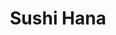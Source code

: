 ---
layout: place
title: "Sushi Hana"
permalink: /washington/vancouver/sushi-hana.html
stateAbbr: WA
stateName: Washington
cityName: Vancouver
seo:
  name: "Sushi Hana"
  type: Restaurant
  links: null
description: "Sushi Hana serves delicious sushi in Vancouver, Washington. Try fresh Japanese dishes for a great dining experience. "
place_id: ChIJL0hIqiGllVQRGbFGh4m8cd4
photos:
  - name: >-
      places/ChIJL0hIqiGllVQRGbFGh4m8cd4/photos/AeeoHcLEQuB4Hv28Ur_b_dtQFiUUcEV1wTJmvQ29677NeSRIWnK4gP5Vej0ujMogXzro7ifzDQ_Ts6zm6F67g8OgEGM2TcBCD_nOUg6NEh3GpvWDskQj7n8phHkLQiaerY1cgh22Kxbq3PUX4oK1k6aB2NA8VGDrCyE6JmSHb8475HwC4dhkxIW3fQSF3e3XyQf8Y0TXLTFwgADdH8gB_zBtzl9y1Br4unLMXVCt-ix1RA4IlE3RnAGWlEbtZd6p4mr5lnIQ6-7iogKytxi7comoH2OOrVKhhajOaqY1tGOQ_deqrpU7FJs5aOcjE3nlen62SBXqoAC_Mt78ygTR9CyRsB1myTRa2kRKHiZ86RHXSB6c6gXQ87EXxRUaK7c_jtPjvjYUVklK59AHluh_X-7zVfFNzVprfoT9W10DyvC1J3sZY_iV
    widthPx: 4032
    heightPx: 3024
    authorAttributions:
      - displayName: Ted Wittman
        uri: https://maps.google.com/maps/contrib/114992486653084221427
        photoUri: >-
          https://lh3.googleusercontent.com/a-/ALV-UjXEI55Wu0SqmKWe4Ulp-1oiyR5JZmpPi0jr8p69IZPqzJoJYrJlrg=s100-p-k-no-mo
    flagContentUri: >-
      https://www.google.com/local/imagery/report/?cb_client=maps_api_places.places_api&image_key=!1e10!2sCIHM0ogKEICAgICEjKKGjgE&hl=en-US
    googleMapsUri: >-
      https://www.google.com/maps/place//data=!3m4!1e2!3m2!1sCIHM0ogKEICAgICEjKKGjgE!2e10!4m2!3m1!1s0x5495a521aa48482f:0xde71bc898746b119
  - name: >-
      places/ChIJL0hIqiGllVQRGbFGh4m8cd4/photos/AeeoHcK4X1fWt1AR4DYK0rk6ibB6OuBBPrP9j1cf3-P_yMgbyS2jfvf0GYYtlYjvo7pnSY0qhXYiCwCsSnAvJrWDFDsVOzVKp68MtKqGGRvTxwRzHsouHthAQY5nrNyD6syBhRpESe41Rc9sgj8BekDrfegyEFuTlUJyG189nYVn-qUbJwW8IqKqxmOSdg2PhbYYsnNWFm9GAw5YYyJZMRvethAsTj4iQtUxUbmGN9Yo_NAd49RwIRIKup28u28z1wwkd-fh75HuqeN3tKIF9wLrwAzhjKHexUOakTvgZOXldHTW6Du65kYa1TkUOgtWQmDWZrucwuQwcPXyO3MLXn6uT4V43YSY5fnSHksQuNQs3ghDP8mgR-DLbFDvNvPhhI59NTetX0xr6tc4Fw4vBVa4fuQhJqrxGH2mw9ZOLZUniIAQ49k
    widthPx: 4032
    heightPx: 1960
    authorAttributions:
      - displayName: Erin Rocks! Erin Walter
        uri: https://maps.google.com/maps/contrib/111233460006027934312
        photoUri: >-
          https://lh3.googleusercontent.com/a-/ALV-UjUvPIbV-qgLJLxh0lv8vvC_e1yDNbALPLKOgyfJrB4eRvM0Mawk2Q=s100-p-k-no-mo
    flagContentUri: >-
      https://www.google.com/local/imagery/report/?cb_client=maps_api_places.places_api&image_key=!1e10!2sCIHM0ogKEICAgIDE_p300gE&hl=en-US
    googleMapsUri: >-
      https://www.google.com/maps/place//data=!3m4!1e2!3m2!1sCIHM0ogKEICAgIDE_p300gE!2e10!4m2!3m1!1s0x5495a521aa48482f:0xde71bc898746b119
  - name: >-
      places/ChIJL0hIqiGllVQRGbFGh4m8cd4/photos/AeeoHcKlG4DncyHbFr4jlNRBVtf9QOQ4K6kWFGr_88PkWPrYtckXVrVGsRksJvidtJYM3t7rmLv44ipeCBv09xtOi2HTekc30aU4_QKF1Wy6vI8dBOmpQqJXEvUWXB3S6FWY2QZJU0ntIjxskdBim3TLlzLRzviXnPZeLrhu98z7Gx1n6EuF2kjvx8laCw53l4YbEx58L5twLEsbmIqIh1lyvg2HpaYCv7kFIJWSCeQ9h_8fy-Fm1MQlYCuoprGeGALDqDp80QSnmqUnxTcNIWk-dkFx6bpgrWOMpOoJaCyYnAVnQmNoMdnBE5MdfEjLheJp9TpnbMzWSjgMlGB9hI9n-8p5pexjsAZbbrpx8onMZXxe2qi4VywA28Ir6KXkqFDxK2Lxa-WPrtmn57Ai7Nplm_FaHTdCP7bBVW33ROpPGYtDEHmdsN2uHcbr62065T8A
    widthPx: 4080
    heightPx: 3072
    authorAttributions:
      - displayName: Marc Thayer
        uri: https://maps.google.com/maps/contrib/112746735518502184463
        photoUri: >-
          https://lh3.googleusercontent.com/a-/ALV-UjU1kUvohgq8Diu1MPIT6bKMGLphHeILN6SGjm1W0CK8c9O4pmyzdA=s100-p-k-no-mo
    flagContentUri: >-
      https://www.google.com/local/imagery/report/?cb_client=maps_api_places.places_api&image_key=!1e10!2sCIABIhAGbwPTJjo9rWfaKrAAABFv&hl=en-US
    googleMapsUri: >-
      https://www.google.com/maps/place//data=!3m4!1e2!3m2!1sCIABIhAGbwPTJjo9rWfaKrAAABFv!2e10!4m2!3m1!1s0x5495a521aa48482f:0xde71bc898746b119
  - name: >-
      places/ChIJL0hIqiGllVQRGbFGh4m8cd4/photos/AeeoHcKqHfmz3MDsfqH6uEN7yG5vgqBJHeP6IFS1typFF6gD-G9fBoT-CMSJ_VJTnPmZ6dJ-NOJlL_Js6jo80wdWEOcL-hQm1yZL04oHyMxM9DBMealJ3EM9EGeAnAOOofk0IPZmnGGyi7E4Y9I57xz6QwQMClhJYRg6hbPAVGPrCReZAzNWh_89O4fp3eUTLgQBuzUyqaMkqsJwIHM_yHGDZXdWDNukl5cwO00rCrfMst2_wANM-vOD931isZ-CYKuC9v3K3qvMudOAm5PGr0Ngg407Sz_fw9VgmoB8gD9_6gck1m9pn6E8AjvFMj9IUN-h5IWEYwZfsGNRjF72skjCOBQF1pZo80MxLUEE4LO_wzK3wXUsrxfU7_V61WPbtzXmgyRWaEdfGffntrVcyGsrszAyD2hKWkNUo9IiT7gSDz5RAw
    widthPx: 4032
    heightPx: 2268
    authorAttributions:
      - displayName: Farmer Having Fun
        uri: https://maps.google.com/maps/contrib/105317862176326460892
        photoUri: >-
          https://lh3.googleusercontent.com/a-/ALV-UjWvPC3fJbD4rGymLwMFz_rrW1TAygQjMLHeEWhhhFfA3JtRM1EXng=s100-p-k-no-mo
    flagContentUri: >-
      https://www.google.com/local/imagery/report/?cb_client=maps_api_places.places_api&image_key=!1e10!2sCIHM0ogKEICAgICppLaOSQ&hl=en-US
    googleMapsUri: >-
      https://www.google.com/maps/place//data=!3m4!1e2!3m2!1sCIHM0ogKEICAgICppLaOSQ!2e10!4m2!3m1!1s0x5495a521aa48482f:0xde71bc898746b119
  - name: >-
      places/ChIJL0hIqiGllVQRGbFGh4m8cd4/photos/AeeoHcKGcki2ACFtkY_vjt0rnYPZMjk4f_Svm3gk1XIgqxtJnYNatbfsXyJd98_rwroYVgNYTbvCYFEatE4xqkM2Qo67FJ0taSelH1i2O8CnrziLPNWg8FtQwPpdje3xyRm_jn5RdjnxlYFVf6TpT8ZZKn3Iqq1UAni26hdNIKre_Ah3VELHXMXbFzOo2kxVVGkwZSUx76-OFr76OLb-r6CKVR-VX1h0E3r-Nf29n2eTgKLhGclQY05hoAwb2BXUSZPczG07btico8yAAcQPNmMH1GVWHHkz27hylI-pBuiDYyffDWGcZ9mrn7E8PNMfTTYDLgHePICJoCcl0l_zis7YXHbTHe4d1xnhJrwCqdr1OO28ij8qL8X1mSbDTcBws5pTxWGdpLyhm8gGUQiqOmTp0-mFhpACDiTfN-J7N-LbpCzdsg
    widthPx: 4032
    heightPx: 3024
    authorAttributions:
      - displayName: Brandon Savala
        uri: https://maps.google.com/maps/contrib/111616756533579492683
        photoUri: >-
          https://lh3.googleusercontent.com/a/ACg8ocIYuabwyUy571WYY459FgDHU9C25wFXw0dkE2efr7dy0GT4aA=s100-p-k-no-mo
    flagContentUri: >-
      https://www.google.com/local/imagery/report/?cb_client=maps_api_places.places_api&image_key=!1e10!2sCIHM0ogKEICAgICyitP9Iw&hl=en-US
    googleMapsUri: >-
      https://www.google.com/maps/place//data=!3m4!1e2!3m2!1sCIHM0ogKEICAgICyitP9Iw!2e10!4m2!3m1!1s0x5495a521aa48482f:0xde71bc898746b119
  - name: >-
      places/ChIJL0hIqiGllVQRGbFGh4m8cd4/photos/AeeoHcKzmVgtB-pJ7I-7FdQghpBME9yFdaiU10BvBNBrd-Xr3Pte8zDTRBvt2H_QcUu73NCkSTKS0n9i795UQdHs5KpPhDzqPFS1w6BP_EfS5_5958DVDPG957eFFBXNlIJw7YUgf8a2ahiEtvqaxj32qJ8KyiCDCriWzj7lJq4YL810BcXiS-yPwKdY-4Zv7_C_rSuzUhoyPNTwr4_96vE70XSXZmMzyDKSc52wp79MF4_Yj7YJUSXmgoucpAL1_Mcekj3Ws_z7fLQRnZ9CnCpJccxs6M1SKMq4HcM1FDMQL2bWA4qIo7epusU8lqWg9beLCKpj8MHS3j3PxeIsfZzYQrgtAmGt-CUJjj6ZEWinzwXMhJqlf6QQaIGVlJ9ete-Kbn1pjwi_GG-pw9nwVXLLyQehTuuPSfFdpP-Bae-bUAU-CQ
    widthPx: 3024
    heightPx: 4032
    authorAttributions:
      - displayName: Ramaz J
        uri: https://maps.google.com/maps/contrib/102174429275713160301
        photoUri: >-
          https://lh3.googleusercontent.com/a-/ALV-UjX2FlP0k6qSVfATx6DVZnF2y7X976isIWW5pHljeF0rhLmo26MG=s100-p-k-no-mo
    flagContentUri: >-
      https://www.google.com/local/imagery/report/?cb_client=maps_api_places.places_api&image_key=!1e10!2sCIHM0ogKEICAgICeqKDSGQ&hl=en-US
    googleMapsUri: >-
      https://www.google.com/maps/place//data=!3m4!1e2!3m2!1sCIHM0ogKEICAgICeqKDSGQ!2e10!4m2!3m1!1s0x5495a521aa48482f:0xde71bc898746b119
  - name: >-
      places/ChIJL0hIqiGllVQRGbFGh4m8cd4/photos/AeeoHcK6Hkyy8LTzY1d7wt_n8Tu2Jj9e3WKA4-l6O6iZYH__T9e4X6En3_Lh2aUoFu-65AWEIgTdm4e8ab_4r8ZI_wMB4cVew9pBKSwAOin9jdvbVKLFmA0tkRvh2vSC8k0HE4a6mrjmW4M2SygjTnRLnsKk1SmlyWrsiXi8i7OKQ9KR4GYiINPfKPZWBsziOE-r3r2S41oGdsxio5e6_25nuM6ecy9POYTp03UVmgthb4xqTuShZ_KF6otPaLsnWnq5EBPMVSk1bBLxJp_Tb10LLHhZCQ3KxTDElETwepnJAhJpfHXF8OUTmoBFS-kl8Gzpd_JnQOCCyWyuvjMBsbcsmfaafFNiKQ-bnDh7oGhNGloG1ig48lKrnmxXeuGVPQX_6uFq6iFu-aYCF9o0kYRHZHggUycgHwLAarVwnislJa4
    widthPx: 4032
    heightPx: 3024
    authorAttributions:
      - displayName: Yosyp Joseph
        uri: https://maps.google.com/maps/contrib/114992516649546164378
        photoUri: >-
          https://lh3.googleusercontent.com/a-/ALV-UjUww7FYExvXCmYl7KiqFReAgHARTOeC_dfUwmIM0lV4MHCTM8KJvw=s100-p-k-no-mo
    flagContentUri: >-
      https://www.google.com/local/imagery/report/?cb_client=maps_api_places.places_api&image_key=!1e10!2sCIHM0ogKEICAgIDq4d6yRQ&hl=en-US
    googleMapsUri: >-
      https://www.google.com/maps/place//data=!3m4!1e2!3m2!1sCIHM0ogKEICAgIDq4d6yRQ!2e10!4m2!3m1!1s0x5495a521aa48482f:0xde71bc898746b119
  - name: >-
      places/ChIJL0hIqiGllVQRGbFGh4m8cd4/photos/AeeoHcLQJKWaG8cDfOsmrhdUDdF3FbJoSBDWHn2DolOuTRYpSex2gqGFuOBRR1tszH-_kaBhXRpw0PKPL6jqlCx_mxLJz0UB31y8nmhi10PDteUw1I6oHUSR8bF7vbasyqq-UUfNPRad4LJ2N_rYyPSQTKvWP8Uir0mM7RLFVXnr6TMkMIgfmX2SX_58LrSd9_DujNAAYQkhnS5By5mM_-xiPBZ5d8xC9kUlekncLz0Cgz1q4Tjx2DLfCAk_euiFE8Eg9HX812zIuMHNWh-yaTN9-gYAykWrZ_3t-jmF73_-vQupusCMD_wAJLtt6ZPhk_1W9FnjH7ue0SWArCY1G_e2_CwFCHq7BLQi_2NTuImWoCdgtUGVsVof2btmsyZw-4b9j3Lv3K9n7583cV4vDZogeStUVWkWaXkQ53ScyCiXd5nEmPfQY-Sz99Vw0WLLpJkp
    widthPx: 4080
    heightPx: 3072
    authorAttributions:
      - displayName: Marc Thayer
        uri: https://maps.google.com/maps/contrib/112746735518502184463
        photoUri: >-
          https://lh3.googleusercontent.com/a-/ALV-UjU1kUvohgq8Diu1MPIT6bKMGLphHeILN6SGjm1W0CK8c9O4pmyzdA=s100-p-k-no-mo
    flagContentUri: >-
      https://www.google.com/local/imagery/report/?cb_client=maps_api_places.places_api&image_key=!1e10!2sCIABIhAGbwPTJjo9rWfaKr0ACARG&hl=en-US
    googleMapsUri: >-
      https://www.google.com/maps/place//data=!3m4!1e2!3m2!1sCIABIhAGbwPTJjo9rWfaKr0ACARG!2e10!4m2!3m1!1s0x5495a521aa48482f:0xde71bc898746b119
  - name: >-
      places/ChIJL0hIqiGllVQRGbFGh4m8cd4/photos/AeeoHcJpqLD6VVoDDSprKSVICuWHbOgB_XmZEg8cQtvcwjbM_eF6f4u6nAUoJY8_6OJyETlHOec2PdRDqVUcSIA4YsqsRw3JKj4CFwe76wS0R6yqie0JsO_0IcRtZpjW9RrpyEmeGhcLiM2c0ckadOH0MYShvuJbDP9jbRkByCYmYVOnrG8dRdMvz1O_iRhAaGc4sx828f24yrE22UuNXi0PWK_Cz5k2iU2ozSJGSdYNL0MGiFUdiRzuHSIaUeb_X2ToPbmW5jSWdnFaEBt3oeEv2opPz6OFhngFrI32cFyCRVaAo2vDmAuyyMbT9R8ovA6g7eW70gbEPXbHOfuYhiShHi7YsrzngHViwV-lrqZg3xdApI-FTNAJThHb6I-zZX6gxW0MIALhQW-G-yh5xUI7uW8CKBEaTXkCKIwrbCsaEsNEBECt
    widthPx: 4032
    heightPx: 2268
    authorAttributions:
      - displayName: Farmer Having Fun
        uri: https://maps.google.com/maps/contrib/105317862176326460892
        photoUri: >-
          https://lh3.googleusercontent.com/a-/ALV-UjWvPC3fJbD4rGymLwMFz_rrW1TAygQjMLHeEWhhhFfA3JtRM1EXng=s100-p-k-no-mo
    flagContentUri: >-
      https://www.google.com/local/imagery/report/?cb_client=maps_api_places.places_api&image_key=!1e10!2sCIHM0ogKEICAgICj-Ii97gE&hl=en-US
    googleMapsUri: >-
      https://www.google.com/maps/place//data=!3m4!1e2!3m2!1sCIHM0ogKEICAgICj-Ii97gE!2e10!4m2!3m1!1s0x5495a521aa48482f:0xde71bc898746b119
  - name: >-
      places/ChIJL0hIqiGllVQRGbFGh4m8cd4/photos/AeeoHcJ3Ydi-brQsr8LTPW16fjFsWiHKL5fBKg-uQgX7hV1XoZvAQ0hBJnL9T1ACdhDSrqYAwOiQsX1fvWxRIE4uMKDvuB8fG_cjFB1wV4yy_he92niIobrSFxCFDfagB69ZG6wY8J4GMzzG8IvxHCHfNlPqmAti2DYOtHVr5uPF5_iZLEcUsH7x22I2lPOcDU0xNVLO6INRWRApfrYvfE2Tru3jBRMsIdP8AvQwMXg0pG68rlNraKVhY495S3HUlQkJ8RlqurK4u-XOu2_fte5CKsutGzKN_ndWA3VQ0XkLrJHpvHQtmYlt-Re0dxmBBjB22r6ZVnmrKVOIEif4E_QG7kx_S6zOQuT8F6A9MjOBRN1XYoP5zJvM98fVHhx1yaaLh5cfqEHLy2XF6NCOOjicJd3S0KJhNWg7v3FXHiS-1kvZg8BS
    widthPx: 4032
    heightPx: 3024
    authorAttributions:
      - displayName: Farmer Having Fun
        uri: https://maps.google.com/maps/contrib/105317862176326460892
        photoUri: >-
          https://lh3.googleusercontent.com/a-/ALV-UjWvPC3fJbD4rGymLwMFz_rrW1TAygQjMLHeEWhhhFfA3JtRM1EXng=s100-p-k-no-mo
    flagContentUri: >-
      https://www.google.com/local/imagery/report/?cb_client=maps_api_places.places_api&image_key=!1e10!2sCIHM0ogKEICAgIChvJGOrgE&hl=en-US
    googleMapsUri: >-
      https://www.google.com/maps/place//data=!3m4!1e2!3m2!1sCIHM0ogKEICAgIChvJGOrgE!2e10!4m2!3m1!1s0x5495a521aa48482f:0xde71bc898746b119
address: 13503 SE Mill Plain Blvd B6, Vancouver, WA 98683, USA
street: 13503 SE Mill Plain Blvd B6
city: Vancouver
state: WA
zip: '98683'
country: USA
neighborhood: null
latitude: '45.617647'
longitude: '-122.534778'
accessibility_options:
  wheelchairAccessibleParking: true
  wheelchairAccessibleEntrance: true
  wheelchairAccessibleRestroom: true
  wheelchairAccessibleSeating: true
business_status: OPERATIONAL
name: Sushi Hana
google_maps_links:
  directionsUri: >-
    https://www.google.com/maps/dir//''/data=!4m7!4m6!1m1!4e2!1m2!1m1!1s0x5495a521aa48482f:0xde71bc898746b119!3e0
  placeUri: https://maps.google.com/?cid=16028799847654404377
  writeAReviewUri: >-
    https://www.google.com/maps/place//data=!4m3!3m2!1s0x5495a521aa48482f:0xde71bc898746b119!12e1
  reviewsUri: >-
    https://www.google.com/maps/place//data=!4m4!3m3!1s0x5495a521aa48482f:0xde71bc898746b119!9m1!1b1
  photosUri: >-
    https://www.google.com/maps/place//data=!4m3!3m2!1s0x5495a521aa48482f:0xde71bc898746b119!10e5
primary_type: Sushi Restaurant
opening_hours:
  regular: null
  current: null
secondary_opening_hours:
  regular:
    weekdayDescriptions: null
    type: null
  current:
    weekdayDescriptions: null
    type: null
phone: null
price_level: null
price_range: null
rating: null
rating_count: 0
website: null
reviews: null
parking_options: null
payment_options: null
allow_dogs: null
curbside_pickup: null
delivery: null
dine_in: null
good_for_children: null
good_for_groups: null
good_for_sports: null
live_music: null
menu_for_children: null
outdoor_seating: null
reservable: null
restroom: null
serves_beer: null
serves_breakfast: null
serves_brunch: null
serves_cocktails: null
serves_coffee: null
serves_dinner: null
serves_dessert: null
serves_lunch: null
serves_vegetarian_food: null
serves_wine: null
takeout: null
update_category: essentials
summary: null

---